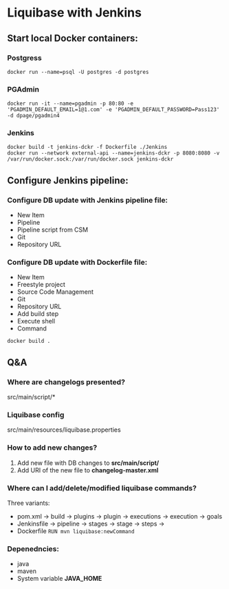# Liquibase with Jenkins
## Start local Docker containers:
### Postgress
```
docker run --name=psql -U postgres -d postgres
```
### PGAdmin
```
docker run -it --name=pgadmin -p 80:80 -e 'PGADMIN_DEFAULT_EMAIL=1@1.com' -e 'PGADMIN_DEFAULT_PASSWORD=Pass123' -d dpage/pgadmin4
```
### Jenkins
```
docker build -t jenkins-dckr -f Dockerfile ./Jenkins
docker run --network external-api --name=jenkins-dckr -p 8080:8080 -v /var/run/docker.sock:/var/run/docker.sock jenkins-dckr
```
## Configure Jenkins pipeline:
### Configure DB update with Jenkins pipeline file:
- New Item
- Pipeline
- Pipeline script from CSM
- Git
- Repository URL

### Configure DB update with Dockerfile file:
- New Item
- Freestyle project
- Source Code Management
- Git
- Repository URL
- Add build step
- Execute shell
- Command
```
docker build .
```
## Q&A
### Where are changelogs presented? 
src/main/script/*
### Liquibase config
src/main/resources/liquibase.properties
### How to add new changes?
1. Add new file with DB changes to **src/main/script/**
2. Add URI of the new file to **changelog-master.xml**
### Where can I add/delete/modified liquibase commands? 
Three variants:
- pom.xml -> build -> plugins -> plugin -> executions -> execution -> goals 
- Jenkinsfile -> pipeline -> stages -> stage -> steps -> 
- Dockerfile
```RUN mvn liquibase:newCommand```
  
### Depenedncies:
- java
- maven
- System variable **JAVA_HOME**